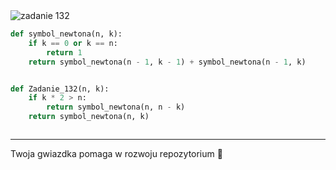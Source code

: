 <picture>
  <source srcset="../../srt/zbior_zadan/132.png" media="(prefers-color-scheme: light)">
  <source srcset="../../srt/zbior_zadan/black_132.png" media="(prefers-color-scheme: dark)">
  <img src="../../srt/zbior_zadan/black_132.png" alt="zadanie 132">
</picture>

```python
def symbol_newtona(n, k):
    if k == 0 or k == n:
        return 1
    return symbol_newtona(n - 1, k - 1) + symbol_newtona(n - 1, k)


def Zadanie_132(n, k):
    if k * 2 > n:
        return symbol_newtona(n, n - k)
    return symbol_newtona(n, k)



```

---
Twoja gwiazdka pomaga w rozwoju repozytorium 🙏
